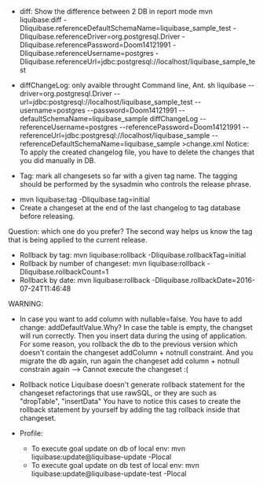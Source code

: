 - diff: Show the difference between 2 DB in report mode
mvn liquibase:diff -Dliquibase.referenceDefaultSchemaName=liquibase_sample_test -Dliquibase.referenceDriver=org.postgresql.Driver -Dliquibase.referencePassword=Doom14121991 -Dliquibase.referenceUsername=postgres -Dliquibase.referenceUrl=jdbc:postgresql://localhost/liquibase_sample_test

- diffChangeLog: only avaible throught Command line, Ant.
  sh liquibase --driver=org.postgresql.Driver --url=jdbc:postgresql://localhost/liquibase_sample_test --username=postgres --password=Doom14121991 --defaultSchemaName=liquibase_sample  diffChangeLog --referenceUsername=postgres --referencePassword=Doom14121991 --referenceUrl=jdbc:postgresql://localhost/liquibase_sample --referenceDefaultSchemaName=liquibase_sample >change.xml
  Notice: To apply the created changelog file, you have to delete the changes that you did manually in DB.


- Tag: mark all changesets so far with a given tag name.
The tagging should be performed by the sysadmin who controls the release phrase.
+ mvn liquibase:tag -Dliquibase.tag=initial
+ Create a changeset at the end of the last changelog to tag database before releasing.

Question: which one do you prefer?
The second way helps us know the tag that is being applied to the current release.

- Rollback by tag:
    mvn liquibase:rollback -Dliquibase.rollbackTag=initial
- Rollback by number of changeset:
    mvn liquibase:rollback -Dliquibase.rollbackCount=1
- Rollback by date:
 mvn liquibase:rollback -Dliquibase.rollbackDate=2016-07-24T11:46:48


WARNING: 
- In case you want to add column with nullable=false.
You have to add change: addDefaultValue.Why?
In case the table is empty, the changset will run correctly. Then you insert data during the using of application.
For some reason, you rollback the db to the previous version which doesn't contain the changeset addColumn + notnull constraint.
And you migrate the db again, run again the changeset add column + notnull constrain again
--> Cannot execute the changeset :(

- Rollback notice
    Liquibase doesn't generate rollback statement for the changeset refactorings that use rawSQL, or they are such as "dropTable", "insertData"
    You have to notice this cases to create the rollback statement by yourself by adding the tag rollback inside that changeset.

- Profile:
    + To execute goal update on db of local env:
     mvn liquibase:update@liquibase-update -Plocal
    + To execute goal update on db test of local env:
     mvn liquibase:update@liquibase-update-test  -Plocal
